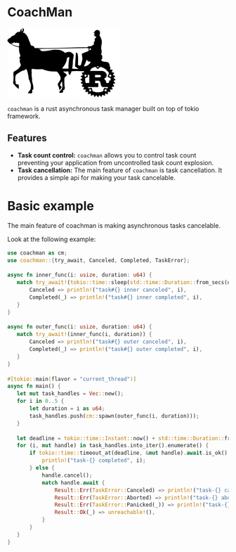 # CoachMan

![coachman](img/logo.png)

`coachman` is a rust asynchronous task manager built on top of tokio framework.

## Features

* **Task count control:**
  `coachman` allows you to control task count preventing your application from uncontrolled task count explosion.
* **Task cancellation:**
  The main feature of `coachman` is task cancellation. It provides a simple api for making your task cancelable.

# Basic example

The main feature of coachman is making asynchronous tasks cancelable.

Look at the following example:

``` rust
use coachman as cm;
use coachman::{try_await, Canceled, Completed, TaskError};

async fn inner_func(i: usize, duration: u64) {
   match try_await!(tokio::time::sleep(std::time::Duration::from_secs(duration))) {
       Canceled => println!("task#{} inner canceled", i),
       Completed(_) => println!("task#{} inner completed", i),
   }
}

async fn outer_func(i: usize, duration: u64) {
   match try_await!(inner_func(i, duration)) {
       Canceled => println!("task#{} outer canceled", i),
       Completed(_) => println!("task#{} outer completed", i),
   }
}

#[tokio::main(flavor = "current_thread")]
async fn main() {
   let mut task_handles = Vec::new();
   for i in 0..5 {
       let duration = i as u64;
       task_handles.push(cm::spawn(outer_func(i, duration)));
   }

   let deadline = tokio::time::Instant::now() + std::time::Duration::from_secs(2);
   for (i, mut handle) in task_handles.into_iter().enumerate() {
       if tokio::time::timeout_at(deadline, &mut handle).await.is_ok() {
           println!("task-{} completed", i);
       } else {
           handle.cancel();
           match handle.await {
               Result::Err(TaskError::Canceled) => println!("task-{} canceled", i),
               Result::Err(TaskError::Aborted) => println!("task-{} aborted", i),
               Result::Err(TaskError::Panicked(_)) => println!("task-{} panicked", i),
               Result::Ok(_) => unreachable!(),
           }
       }
   }
}
```
